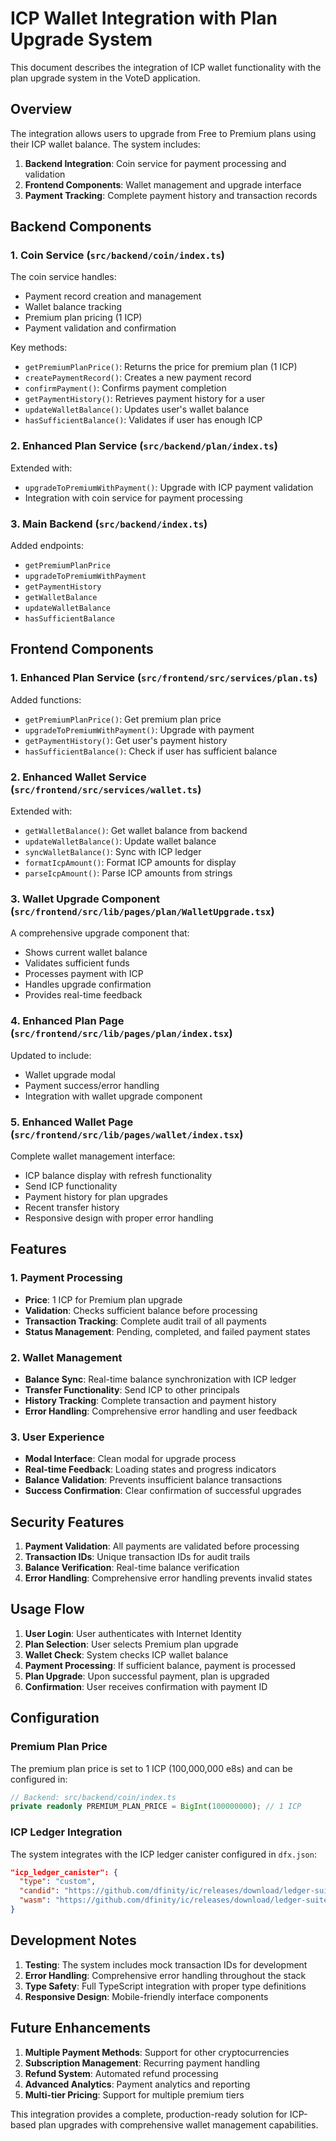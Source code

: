 # ICP Wallet Integration with Plan Upgrade System

This document describes the integration of ICP wallet functionality with the plan upgrade system in the VoteD application.

## Overview

The integration allows users to upgrade from Free to Premium plans using their ICP wallet balance. The system includes:

1. **Backend Integration**: Coin service for payment processing and validation
2. **Frontend Components**: Wallet management and upgrade interface
3. **Payment Tracking**: Complete payment history and transaction records

## Backend Components

### 1. Coin Service (`src/backend/coin/index.ts`)

The coin service handles:
- Payment record creation and management
- Wallet balance tracking
- Premium plan pricing (1 ICP)
- Payment validation and confirmation

Key methods:
- `getPremiumPlanPrice()`: Returns the price for premium plan (1 ICP)
- `createPaymentRecord()`: Creates a new payment record
- `confirmPayment()`: Confirms payment completion
- `getPaymentHistory()`: Retrieves payment history for a user
- `updateWalletBalance()`: Updates user's wallet balance
- `hasSufficientBalance()`: Validates if user has enough ICP

### 2. Enhanced Plan Service (`src/backend/plan/index.ts`)

Extended with:
- `upgradeToPremiumWithPayment()`: Upgrade with ICP payment validation
- Integration with coin service for payment processing

### 3. Main Backend (`src/backend/index.ts`)

Added endpoints:
- `getPremiumPlanPrice`
- `upgradeToPremiumWithPayment`
- `getPaymentHistory`
- `getWalletBalance`
- `updateWalletBalance`
- `hasSufficientBalance`

## Frontend Components

### 1. Enhanced Plan Service (`src/frontend/src/services/plan.ts`)

Added functions:
- `getPremiumPlanPrice()`: Get premium plan price
- `upgradeToPremiumWithPayment()`: Upgrade with payment
- `getPaymentHistory()`: Get user's payment history
- `hasSufficientBalance()`: Check if user has sufficient balance

### 2. Enhanced Wallet Service (`src/frontend/src/services/wallet.ts`)

Extended with:
- `getWalletBalance()`: Get wallet balance from backend
- `updateWalletBalance()`: Update wallet balance
- `syncWalletBalance()`: Sync with ICP ledger
- `formatIcpAmount()`: Format ICP amounts for display
- `parseIcpAmount()`: Parse ICP amounts from strings

### 3. Wallet Upgrade Component (`src/frontend/src/lib/pages/plan/WalletUpgrade.tsx`)

A comprehensive upgrade component that:
- Shows current wallet balance
- Validates sufficient funds
- Processes payment with ICP
- Handles upgrade confirmation
- Provides real-time feedback

### 4. Enhanced Plan Page (`src/frontend/src/lib/pages/plan/index.tsx`)

Updated to include:
- Wallet upgrade modal
- Payment success/error handling
- Integration with wallet upgrade component

### 5. Enhanced Wallet Page (`src/frontend/src/lib/pages/wallet/index.tsx`)

Complete wallet management interface:
- ICP balance display with refresh functionality
- Send ICP functionality
- Payment history for plan upgrades
- Recent transfer history
- Responsive design with proper error handling

## Features

### 1. Payment Processing
- **Price**: 1 ICP for Premium plan upgrade
- **Validation**: Checks sufficient balance before processing
- **Transaction Tracking**: Complete audit trail of all payments
- **Status Management**: Pending, completed, and failed payment states

### 2. Wallet Management
- **Balance Sync**: Real-time balance synchronization with ICP ledger
- **Transfer Functionality**: Send ICP to other principals
- **History Tracking**: Complete transaction and payment history
- **Error Handling**: Comprehensive error handling and user feedback

### 3. User Experience
- **Modal Interface**: Clean modal for upgrade process
- **Real-time Feedback**: Loading states and progress indicators
- **Balance Validation**: Prevents insufficient balance transactions
- **Success Confirmation**: Clear confirmation of successful upgrades

## Security Features

1. **Payment Validation**: All payments are validated before processing
2. **Transaction IDs**: Unique transaction IDs for audit trails
3. **Balance Verification**: Real-time balance verification
4. **Error Handling**: Comprehensive error handling prevents invalid states

## Usage Flow

1. **User Login**: User authenticates with Internet Identity
2. **Plan Selection**: User selects Premium plan upgrade
3. **Wallet Check**: System checks ICP wallet balance
4. **Payment Processing**: If sufficient balance, payment is processed
5. **Plan Upgrade**: Upon successful payment, plan is upgraded
6. **Confirmation**: User receives confirmation with payment ID

## Configuration

### Premium Plan Price
The premium plan price is set to 1 ICP (100,000,000 e8s) and can be configured in:
```typescript
// Backend: src/backend/coin/index.ts
private readonly PREMIUM_PLAN_PRICE = BigInt(100000000); // 1 ICP
```

### ICP Ledger Integration
The system integrates with the ICP ledger canister configured in `dfx.json`:
```json
"icp_ledger_canister": {
  "type": "custom",
  "candid": "https://github.com/dfinity/ic/releases/download/ledger-suite-icp-2025-07-04/ledger.did",
  "wasm": "https://github.com/dfinity/ic/releases/download/ledger-suite-icp-2025-07-04/ledger-canister_notify-method.wasm.gz"
}
```

## Development Notes

1. **Testing**: The system includes mock transaction IDs for development
2. **Error Handling**: Comprehensive error handling throughout the stack
3. **Type Safety**: Full TypeScript integration with proper type definitions
4. **Responsive Design**: Mobile-friendly interface components

## Future Enhancements

1. **Multiple Payment Methods**: Support for other cryptocurrencies
2. **Subscription Management**: Recurring payment handling
3. **Refund System**: Automated refund processing
4. **Advanced Analytics**: Payment analytics and reporting
5. **Multi-tier Pricing**: Support for multiple premium tiers

This integration provides a complete, production-ready solution for ICP-based plan upgrades with comprehensive wallet management capabilities.